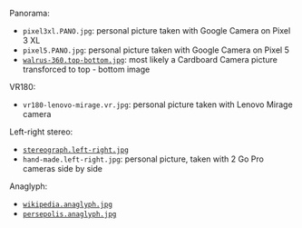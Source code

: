 Panorama: 

* `pixel3xl.PANO.jpg`: personal picture taken with Google Camera on Pixel 3 XL 
* `pixel5.PANO.jpg`: personal picture taken with Google Camera on Pixel 5
* [`walrus-360.top-bottom.jpg`](https://github.com/googlearchive/vrview/blob/master/examples/hotspots/walrus.jpg): most likely a Cardboard Camera picture transforced to top - bottom image

VR180: 

* `vr180-lenovo-mirage.vr.jpg`: personal picture taken with Lenovo Mirage camera

Left-right stereo: 

* [`stereograph.left-right.jpg`](https://en.wikipedia.org/wiki/File:Stereograph_as_an_educator.jpg)
* `hand-made.left-right.jpg`: personal picture, taken with 2 Go Pro cameras side by side

Anaglyph: 

* [`wikipedia.anaglyph.jpg`](https://commons.wikimedia.org/wiki/File:3D_dusk_on_Desert.jpg)
* [`persepolis.anaglyph.jpg`](https://commons.wikimedia.org/wiki/File:Persepolis_(By_Abdolazim_Hasseli).jpg)
